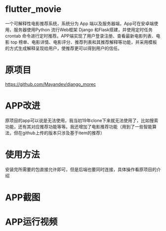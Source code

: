 # flutter_movie
一个可解释性电影推荐系统，系统分为 App 端以及服务器端，App可在安卓端使用，服务器使用Python 流行Web框架 Django 和Flask搭建，并使用定时任务 crontab 命令进行定时推荐。APP端实现了用户登录注册、查看最新电影列表、电影 top 榜单、电影详情、电影评分、推荐列表和其推荐解释等功能，并采用模板的方式生成解释呈现给用户，使推荐更可以得到用户的信任。

# 原项目
https://github.com/Mayandev/django_morec

# APP改进
原项目的app可以说是无法使用，我当初19年clone下来就无法使用了，比如搜索功能，还有其对应推荐功能等等。我还增加了电影推荐功能（用到了一些智能算法，但在github上传的版本只涉及基于item的推荐）

# 使用方法
安装完所需要的包直接允许即可，但是后端也要同时连接，具体操作看原项目的介绍

# APP截图

# APP运行视频
